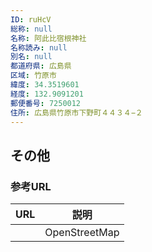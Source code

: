 ```yaml
---
ID: ruHcV
総称: null
名称: 阿此比宿根神社
名称読み: null
別名: null
都道府県: 広島県
区域: 竹原市
緯度: 34.3519601
経度: 132.9091201
郵便番号: 7250012
住所: 広島県竹原市下野町４４３４−２
---
```


## その他

### 参考URL

| URL | 説明          |
| --- | ------------- |
|     | OpenStreetMap |
